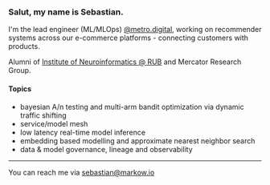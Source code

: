 ### Salut, my name is Sebastian.

I'm the lead engineer (ML/MLOps) [@metro.digital](https://metro.digital), working on recommender systems across our e-commerce platforms - connecting customers with products.

Alumni of [Institute of Neuroinformatics @ RUB](https://ini.rub.de) and Mercator Research Group.

#### Topics

- bayesian A/n testing and multi-arm bandit optimization via dynamic traffic shifting
- service/model mesh
- low latency real-time model inference
- embedding based modelling and approximate nearest neighbor search
- data & model governance, lineage and observability

---

You can reach me via [sebastian@markow.io](mailto:sebastian@markow.io)
